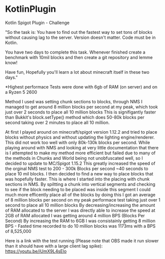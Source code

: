 # KotlinPlugin
Kotlin Spigot Plugin - Challenge

"So the task is:
You have to find out the fastest way to set tons of blocks without causing lag to the server.
Version doesn't matter.
Code must be in Kotlin.

You have two days to complete this task. Whenever finished create a benchmark with 10mil 
blocks and then create a git repository and lemme know!

Have fun,
Hopefully you'll learn a lot about minecraft itself in these two days."

*Highest performace Tests were done with 6gb of RAM (on server) and on a Ryzen 5 2600

Method I used was setting chunk sections to blocks, through NMS
I managed to get around 8 million blocks per second at my peak, which took just over 2 seconds to place all 10 million blocks
This is signifigantly faster than Bukkit's block.setType() method which does 50-80k blocks per second taking over 2 minutes to place all 10 million.

At first I played around on minecraft/spigot version 1.12.2 and tried to place blocks without physics and without updating the lighting engine/renderer.
This did not work too well with only 80k-130k blocks per second. While playing around with NMS and looking at very little documentation that there is 
I attempted to make my method more efficient but failed due to many of the methods in Chunks and World being not unobfuscated well, so I decided to update to MC/Spigot 1.15.2
This greatly increased the speed of the orginal NMS test to 200 - 300k Blocks per second ~40 seconds to place 10 mil blocks.
I then decided to find a new way to place blocks that was hopefully faster. This is where I started into the placing with chunk sections in NMS.
By spiltting a chunk into vertical segments and checking to see if the block needing to be placed was inside this segment I could much more efficently
place all of the blocks by doing this I got an average of 8 million blocks per second on my peak performace test taking just over 1 second to place all 10 million blocks
By decreasing/increasing the amount of RAM allocated to the server I was directly able to increase the speed at 2GB of RAM allocated I was getting around 4 million BPS (Blocks Per Second)
By increasing the RAM to 6GB I was consistainly getting 8 million BPS - Fasted time recorded to do 10 million blocks was 1173ms with a BPS of 8,525,000


Here is a link with the test running (Please note that OBS made it run slower than it should have with a large client lag spike): https://youtu.be/iUmX9L4sElo
